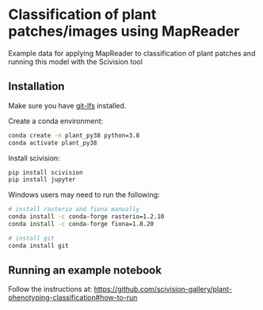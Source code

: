 # Classification of plant patches/images using MapReader

Example data for applying MapReader to classification of plant patches and running this model with the Scivision tool

## Installation

Make sure you have [git-lfs](https://git-lfs.com/) installed.

Create a conda environment:

```bash
conda create -n plant_py38 python=3.8
conda activate plant_py38
```

Install scivision:

```bash
pip install scivision
pip install jupyter
```
Windows users may need to run the following:

```bash
# install rasterio and fiona manually
conda install -c conda-forge rasterio=1.2.10
conda install -c conda-forge fiona=1.8.20

# install git
conda install git
```

## Running an example notebook

Follow the instructions at: https://github.com/scivision-gallery/plant-phenotyping-classification#how-to-run
